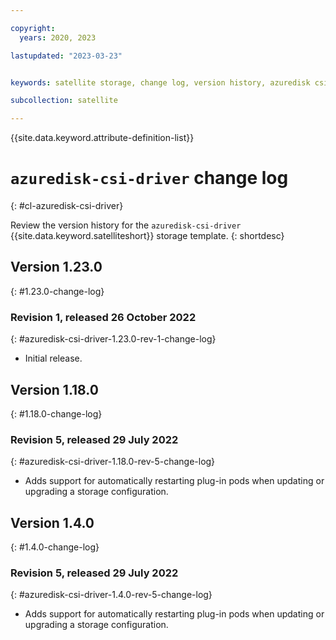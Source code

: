 ```yaml
---

copyright:
  years: 2020, 2023

lastupdated: "2023-03-23"


keywords: satellite storage, change log, version history, azuredisk csi driver

subcollection: satellite

---
```


{{site.data.keyword.attribute-definition-list}}

# `azuredisk-csi-driver` change log
{: #cl-azuredisk-csi-driver}

Review the version history for the `azuredisk-csi-driver` {{site.data.keyword.satelliteshort}} storage template.
{: shortdesc}

## Version 1.23.0
{: #1.23.0-change-log}


### Revision 1, released 26 October 2022
{: #azuredisk-csi-driver-1.23.0-rev-1-change-log}


- Initial release.


## Version 1.18.0
{: #1.18.0-change-log}


### Revision 5, released 29 July 2022
{: #azuredisk-csi-driver-1.18.0-rev-5-change-log}


- Adds support for automatically restarting plug-in pods when updating or upgrading a storage configuration.


## Version 1.4.0
{: #1.4.0-change-log}


### Revision 5, released 29 July 2022
{: #azuredisk-csi-driver-1.4.0-rev-5-change-log}


- Adds support for automatically restarting plug-in pods when updating or upgrading a storage configuration.


